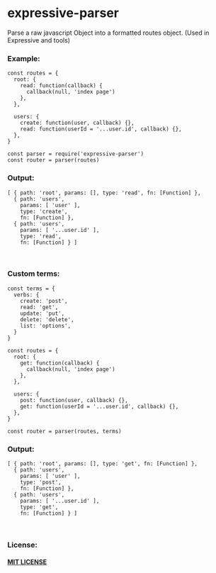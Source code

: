 # expressive-parser
Parse a raw javascript Object into a formatted routes object. (Used in Expressive and tools)

### Example: ###
      
    const routes = {
      root: {
        read: function(callback) {
          callback(null, 'index page')
        },
      },
    
      users: {
        create: function(user, callback) {},
        read: function(userId = '...user.id', callback) {},
      },
    }

    const parser = require('expressive-parser')
    const router = parser(routes)

### Output: ###
    [ { path: 'root', params: [], type: 'read', fn: [Function] },
      { path: 'users',
        params: [ 'user' ],
        type: 'create',
        fn: [Function] },
      { path: 'users',
        params: [ '...user.id' ],
        type: 'read',
        fn: [Function] } ]
    
<br>

### Custom terms: ###

    const terms = {
      verbs: {
        create: 'post',
        read: 'get',
        update: 'put',
        delete: 'delete',
        list: 'options',
      }
    }

    const routes = {
      root: {
        get: function(callback) {
          callback(null, 'index page')
        },
      },
    
      users: {
        post: function(user, callback) {},
        get: function(userId = '...user.id', callback) {},
      },
    }

    const router = parser(routes, terms)

### Output: ###

    [ { path: 'root', params: [], type: 'get', fn: [Function] },
      { path: 'users',
        params: [ 'user' ],
        type: 'post',
        fn: [Function] },
      { path: 'users',
        params: [ '...user.id' ],
        type: 'get',
        fn: [Function] } ]
        
<br>

### License: ###
#### [MIT LICENSE](https://github.com/bugs181/expressive-parser/blob/master/LICENSE) ####
